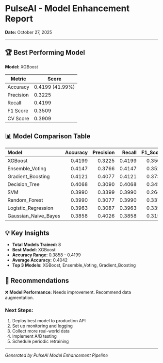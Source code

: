 # PulseAI - Model Enhancement Report

**Date:** October 27, 2025

---

## 🏆 Best Performing Model

**Model:** XGBoost

| Metric | Score |
|--------|-------|
| Accuracy | 0.4199 (41.99%) |
| Precision | 0.3225 |
| Recall | 0.4199 |
| F1 Score | 0.3509 |
| CV Score | 0.3909 |

## 📊 Model Comparison Table

| Model                |   Accuracy |   Precision |   Recall |   F1_Score |   CV_Score |
|:---------------------|-----------:|------------:|---------:|-----------:|-----------:|
| XGBoost              |     0.4199 |      0.3225 |   0.4199 |     0.3509 |     0.3909 |
| Ensemble_Voting      |     0.4147 |      0.3766 |   0.4147 |     0.3521 |     0.4004 |
| Gradient_Boosting    |     0.4121 |      0.4077 |   0.4121 |     0.3735 |     0.4087 |
| Decision_Tree        |     0.4068 |      0.3090 |   0.4068 |     0.3450 |     0.3962 |
| SVM                  |     0.3990 |      0.3399 |   0.3990 |     0.2648 |     0.3936 |
| Random_Forest        |     0.3990 |      0.3077 |   0.3990 |     0.3377 |     0.3830 |
| Logistic_Regression  |     0.3963 |      0.3087 |   0.3963 |     0.3352 |     0.3962 |
| Gaussian_Naive_Bayes |     0.3858 |      0.4026 |   0.3858 |     0.3152 |     0.3443 |

## 💡 Key Insights

- **Total Models Trained:** 8
- **Best Model:** XGBoost
- **Accuracy Range:** 0.3858 - 0.4199
- **Average Accuracy:** 0.4042
- **Top 3 Models:** XGBoost, Ensemble_Voting, Gradient_Boosting

## 🎯 Recommendations

❌ **Model Performance:** Needs improvement. Recommend data augmentation.

### Next Steps:
1. Deploy best model to production API
2. Set up monitoring and logging
3. Collect more real-world data
4. Implement A/B testing
5. Schedule periodic retraining

---

*Generated by PulseAI Model Enhancement Pipeline*

